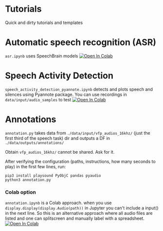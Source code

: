 




# Tutorials
Quick and dirty tutorials and templates 

# Automatic speech recognition (ASR)
`asr.ipynb` uses SpeechBrain models 
[![Open In Colab](https://colab.research.google.com/assets/colab-badge.svg)](https://colab.research.google.com/github/danielmlow/tutorials/blob/main/asr.ipynb)



# Speech Activity Detection
`speech_activity_detection_pyannote.ipynb` detects and plots speech and silences using Pyannote package. You can use recordings in `data/input/audio_samples` to test [![Open In Colab](https://colab.research.google.com/assets/colab-badge.svg)](https://colab.research.google.com/github/danielmlow/tutorials/blob/main/speech_activity_detection_pyannote.ipynb) 


# Annotations


`annotation.py` takes data from `./data/input/vfp_audios_16khz/` (just the first third of the speech task) dir and outputs a DF in `./data/outputs/annotations/` 

Obtain `vfp_audios_16khz/` cannot be shared. Ask for it. 

After verifying the configuration (paths, instructions, how many seconds to play) in the first few lines, run:

```
pip3 install playsound PyObjC pandas pyaudio
python3 annotation.py
```


### Colab option
`annotation.ipynb` is a Colab approach. when you use `display.display(display.Audio(path))` in Jupyter you can't include a input() in the next line. So this is an alternative approach where all audio files are listed  and one can splitscreen and manually label with a spreadsheet. 
[![Open In Colab](https://colab.research.google.com/assets/colab-badge.svg)](https://colab.research.google.com/github/danielmlow/tutorials/blob/main/annotation.ipynb)


